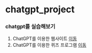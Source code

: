 # chatgpt_project
### chatgpt를 실습해보기
 1. ChatGPT를 이용한 웹사이트 [이동](myhome.html)
 2. ChatGPT를 이용한 퀴즈 프로그램 [이동](quiz.py)
